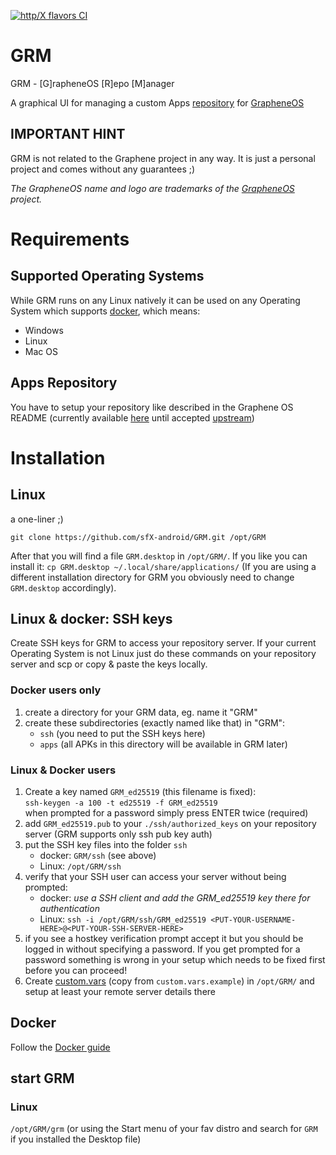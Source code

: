 [![http/X flavors CI](https://github.com/sfX-android/GRM/actions/workflows/docker-image.yml/badge.svg?branch=latest)](https://github.com/sfX-android/GRM/actions/workflows/docker-image.yml)

# GRM
GRM - [G]rapheneOS [R]epo [M]anager

A graphical UI for managing a custom Apps [repository](https://github.com/GrapheneOS/apps.grapheneos.org) for [GrapheneOS](https://grapheneos.org/)


## IMPORTANT HINT

GRM is not related to the Graphene project in any way. It is just a personal project and comes without any guarantees ;)

_The GrapheneOS name and logo are trademarks of the [GrapheneOS](https://grapheneos.org/) project._

# Requirements

## Supported Operating Systems

While GRM runs on any Linux natively it can be used on any Operating System which supports [docker](https://www.docker.com), which means:

- Windows
- Linux
- Mac OS

## Apps Repository

You have to setup your repository like described in the Graphene OS README (currently available [here](https://github.com/steadfasterX/apps.grapheneos.org/blob/sfX-guide/README.md) until accepted [upstream](https://github.com/GrapheneOS/apps.grapheneos.org))

# Installation

## Linux

a one-liner ;) 

`git clone https://github.com/sfX-android/GRM.git /opt/GRM`

After that you will find a file `GRM.desktop` in `/opt/GRM/`. If you like you can install it: `cp GRM.desktop ~/.local/share/applications/`
(If you are using a different installation directory for GRM you obviously need to change `GRM.desktop` accordingly).

## Linux & docker: SSH keys

Create SSH keys for GRM to access your repository server. If your current Operating System is not Linux just do these commands on your repository server and scp or copy & paste the keys locally.

### Docker users only
1. create a directory for your GRM data, eg. name it "GRM"
2. create these subdirectories (exactly named like that) in "GRM":
    - `ssh` (you need to put the SSH keys here)
    - `apps` (all APKs in this directory will be available in GRM later)

### Linux & Docker users
1. Create a key named `GRM_ed25519` (this filename is fixed):
   <br/>`ssh-keygen -a 100 -t ed25519 -f GRM_ed25519`
   <br/>when prompted for a password simply press ENTER twice (required)
2. add `GRM_ed25519.pub` to your `./ssh/authorized_keys` on your repository server (GRM supports only ssh pub key auth)
3. put the SSH key files into the folder `ssh`
   - docker: `GRM/ssh` (see above)
   - Linux: `/opt/GRM/ssh`
4. verify that your SSH user can access your server without being prompted:
   - docker: _use a SSH client and add the GRM_ed25519 key there for authentication_
   - Linux: `ssh -i /opt/GRM/ssh/GRM_ed25519 <PUT-YOUR-USERNAME-HERE>@<PUT-YOUR-SSH-SERVER-HERE>`
5. if you see a hostkey verification prompt accept it but you should be logged in without specifying a password. If you get prompted for a password something is wrong in your setup which needs to be fixed first before you can proceed!
6. Create [custom.vars](custom.vars.example) (copy from `custom.vars.example`) in `/opt/GRM/` and setup at least your remote server details there

## Docker

Follow the [Docker guide](DOCKER.md) 

## start GRM

### Linux

`/opt/GRM/grm` (or using the Start menu of your fav distro and search for `GRM` if you installed the Desktop file)
